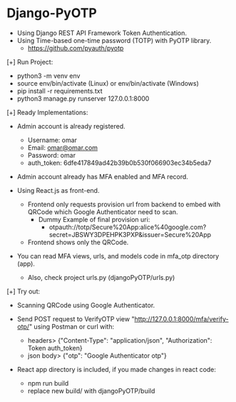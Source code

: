 # Django-PyOTP

- Using Django REST API Framework Token Authentication.
- Using Time-based one-time password (TOTP) with PyOTP library.
  - https://github.com/pyauth/pyotp


[+] Run Project:
- python3 -m venv env
- source env/bin/activate (Linux) or env/bin/activate (Windows)
- pip install -r requirements.txt
- python3 manage.py runserver 127.0.0.1:8000

[+] Ready Implementations:
- Admin account is already registered.
  - Username: omar
  - Email: omar@omar.com
  - Password: omar
  - auth_token: 6dfe417849ad42b39b0b530f066903ec34b5eda7

- Admin account already has MFA enabled and MFA record.

- Using React.js as front-end.
  - Frontend only requests provision url from backend to embed with QRCode which Google Authenticator need to scan.
    - Dummy Example of final provision uri:
      - otpauth://totp/Secure%20App:alice%40google.com?secret=JBSWY3DPEHPK3PXP&issuer=Secure%20App
  - Frontend shows only the QRCode.

- You can read MFA views, urls, and models code in mfa_otp directory (app).
  - Also, check project urls.py (djangoPyOTP/urls.py)

[+] Try out:
- Scanning QRCode using Google Authenticator.
- Send POST request to VerifyOTP view "http://127.0.0.1:8000/mfa/verify-otp/"
using Postman or curl with:
  - headers> {"Content-Type": "application/json", "Authorization": Token auth_token}
  - json body> {"otp": "Google Authenticator otp"}

- React app directory is included, if you made changes in react code:
  - npm run build
  - replace new build/ with djangoPyOTP/build
